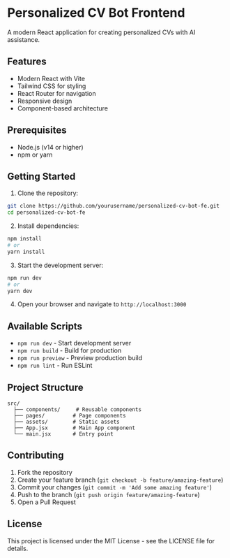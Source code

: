 # Personalized CV Bot Frontend

A modern React application for creating personalized CVs with AI assistance.

## Features

- Modern React with Vite
- Tailwind CSS for styling
- React Router for navigation
- Responsive design
- Component-based architecture

## Prerequisites

- Node.js (v14 or higher)
- npm or yarn

## Getting Started

1. Clone the repository:
```bash
git clone https://github.com/yourusername/personalized-cv-bot-fe.git
cd personalized-cv-bot-fe
```

2. Install dependencies:
```bash
npm install
# or
yarn install
```

3. Start the development server:
```bash
npm run dev
# or
yarn dev
```

4. Open your browser and navigate to `http://localhost:3000`

## Available Scripts

- `npm run dev` - Start development server
- `npm run build` - Build for production
- `npm run preview` - Preview production build
- `npm run lint` - Run ESLint

## Project Structure

```
src/
  ├── components/     # Reusable components
  ├── pages/         # Page components
  ├── assets/        # Static assets
  ├── App.jsx        # Main App component
  └── main.jsx       # Entry point
```

## Contributing

1. Fork the repository
2. Create your feature branch (`git checkout -b feature/amazing-feature`)
3. Commit your changes (`git commit -m 'Add some amazing feature'`)
4. Push to the branch (`git push origin feature/amazing-feature`)
5. Open a Pull Request

## License

This project is licensed under the MIT License - see the LICENSE file for details.